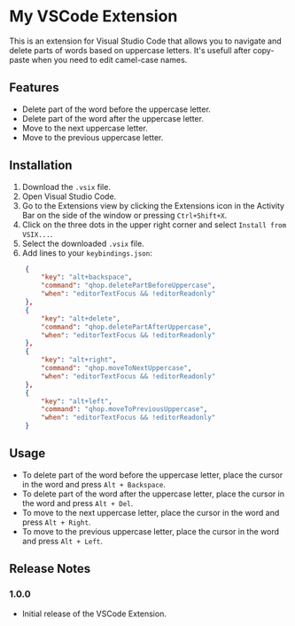 # My VSCode Extension

This is an extension for Visual Studio Code that allows you to navigate and delete parts of words based on uppercase letters.
It's usefull after copy-paste when you need to edit camel-case names.

## Features

- Delete part of the word before the uppercase letter.
- Delete part of the word after the uppercase letter.
- Move to the next uppercase letter.
- Move to the previous uppercase letter.

## Installation

1. Download the `.vsix` file.
2. Open Visual Studio Code.
3. Go to the Extensions view by clicking the Extensions icon in the Activity Bar on the side of the window or pressing `Ctrl+Shift+X`.
4. Click on the three dots in the upper right corner and select `Install from VSIX...`.
5. Select the downloaded `.vsix` file.
6. Add lines to your `keybindings.json`:
```json
    {
        "key": "alt+backspace",
        "command": "qhop.deletePartBeforeUppercase",
        "when": "editorTextFocus && !editorReadonly"
    },
    {
        "key": "alt+delete",
        "command": "qhop.deletePartAfterUppercase",
        "when": "editorTextFocus && !editorReadonly"
    },
    {
        "key": "alt+right",
        "command": "qhop.moveToNextUppercase",
        "when": "editorTextFocus && !editorReadonly"
    },
    {
        "key": "alt+left",
        "command": "qhop.moveToPreviousUppercase",
        "when": "editorTextFocus && !editorReadonly"
    }
```

## Usage

- To delete part of the word before the uppercase letter, place the cursor in the word and press `Alt + Backspace`.
- To delete part of the word after the uppercase letter, place the cursor in the word and press `Alt + Del`.
- To move to the next uppercase letter, place the cursor in the word and press `Alt + Right`.
- To move to the previous uppercase letter, place the cursor in the word and press `Alt + Left`.

## Release Notes

### 1.0.0

- Initial release of the VSCode Extension.
